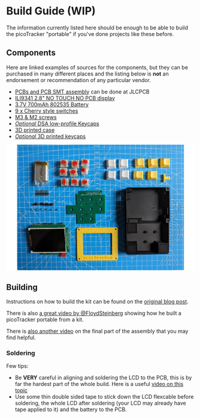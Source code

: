# Build Guide (WIP)

The information currently listed here should be enough to be able to build the picoTracker "portable" if you've done projects like these before. 

## Components

Here are linked examples of sources for the components, but they can be purchased in many different places and the listing below is **not** an endorsement or recommendation of any particular vendor.


* [PCBs and PCB SMT assembly](https://github.com/democloid/picoTrackerPortable-pcb) can be done at JLCPCB
* [ILI9341 2.8" NO TOUCH NO PCB display](https://www.aliexpress.com/item/1005003732740869.html)
* [3.7V 700mAh 802535 Battery](https://www.aliexpress.com/item/1005005279230561.html)
* [9 x Cherry style switches](https://www.aliexpress.com/item/1005006005139724.html)
* [M3 & M2 screws](https://www.aliexpress.com/item/32810852732.html)
* [*Optional* DSA low-profile Keycaps](https://www.aliexpress.com/item/1005003849297167.html)
* [3D printed case](https://github.com/democloid/picoTrackerPortable-case)
* [*Optional* 3D printed keycaps](https://www.thingiverse.com/thing:5180641)

![Components](img/components-portable.jpg)

## Building

Instructions on how to build the kit can be found on the [original blog post](https://democloid.com/2023/06/22/picoTrackerPortable.html). 

There is also [a great video by @FloydSteinberg](https://www.youtube.com/watch?v=BOpA_ZbKLKs) showing how he built a picoTracker portable from a kit. 

There is [also another video](https://www.youtube.com/watch?v=CmtkjvjFl-E) on the final part of the assembly that you may find helpful.

### Soldering

Few tips:

* Be **VERY** careful in aligning and soldering the LCD to the PCB, this is by far the hardest part of the whole build. Here is a useful [video on this topic](https://www.youtube.com/watch?v=4HOeila3rws)
* Use some thin double sided tape to stick down the LCD flexcable before soldering, the whole LCD after soldering (your LCD may already have tape applied to it) and the battery to the PCB. 
